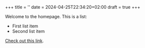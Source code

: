 +++
title = ''
date = 2024-04-25T22:34:20+02:00
draft = true
+++

Welcome to the homepage. This is a list:

* First list item
* Second list item

[Check out this link](https://example.com/).
